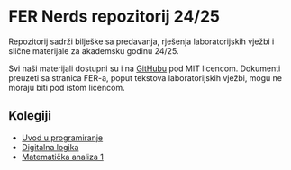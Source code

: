 # FER Nerds repozitorij 24/25

Repozitorij sadrži bilješke sa predavanja, rješenja laboratorijskih vježbi
i slične materijale za akademsku godinu 24/25.

Svi naši materijali dostupni su i na [GitHubu](https://github.com/4th-row-nerds/fer-materijali)
pod MIT licencom. Dokumenti preuzeti sa stranica FER-a, poput tekstova laboratorijskih vježbi,
mogu ne moraju biti pod istom licencom.

## Kolegiji

- [Uvod u programiranje](kolegiji/upro)
- [Digitalna logika](kolegiji/diglog)
- [Matematička analiza 1](kolegiji/matan1)
